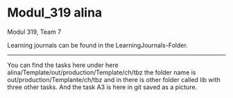 # Modul_319 alina
Modul 319, Team 7

Learning journals can be found in the LearningJournals-Folder.

---
You can find the tasks here under here alina/Template/out/production/Template/ch/tbz the folder name is out/production/Templante/ch/tbz and in there is other folder called lib with three other tasks.
And the task A3 is here in git saved as a picture.
